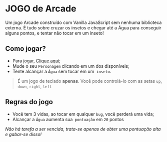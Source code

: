 # JOGO de Arcade
Um jogo Arcade construído com Vanilla JavaScript sem nenhuma biblioteca externa. É tudo sobre cruzar os insetos e chegar até a Água para conseguir alguns pontos, e tentar não tocar em um inseto!

## Como jogar?
- Para jogar, [Clique aqui](https://isaccanedo.github.io/javascript-arcade-game/);
- Mude o seu `Personagem` clicando em um dos disponíveis;
- Tente alcançar a `Água` sem tocar em um` inseto`.

> É um jogo de teclado **apenas**. Você pode controlá-lo com as setas `up`, `down`, `right`, `left`

## Regras do jogo
- Você tem 3 vidas, ao tocar em qualquer `bug`, você perderá uma vida;
- Alcançar a `Água` aumenta sua` pontuação` em `20` pontos

_Não há tarefa a ser vencida, trata-se apenas de obter uma pontuação alta e gabar-se disso!_
